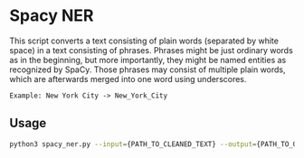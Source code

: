 # Spacy NER

This script converts a text consisting of plain words (separated by white space) in a text consisting of phrases.
Phrases might be just ordinary words as in the beginning, but more importantly, they might be named entities as recognized by SpaCy.
Those phrases may consist of multiple plain words, which are afterwards merged into one word using underscores.

```
Example: New York City -> New_York_City
```

## Usage

```sh
python3 spacy_ner.py --input={PATH_TO_CLEANED_TEXT} --output={PATH_TO_OUTPUT=stdout}
```
